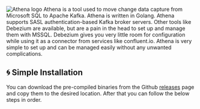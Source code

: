 ![Athena logo](https://i.imgur.com/UQggP60.png)
Athena is a tool used to move change data capture from Microsoft SQL to Apache Kafka. Athena is written in Golang. Athena supports SASL authentication-based Kafka broker servers. Other tools like Debezium are available, but are a pain in the head to set up and manage them with MSSQL. Debezium gives you very little room for configuration while using it as a connector from services like confluent.io. Athena is very simple to set up and can be managed easily without any unwanted complications.

## :cyclone: Simple Installation
You can download the pre-compiled binaries from the Github [releases](https://github.com/Niyko/Athena/releases) page and copy them to the desired location. After that you can follow the below steps in order.

